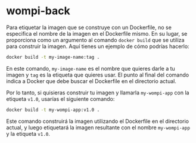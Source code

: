 # wompi-back

Para etiquetar la imagen que se construye con un Dockerfile, no se especifica el nombre de la imagen en el Dockerfile mismo. En su lugar, se proporciona como un argumento al comando `docker build` que se utiliza para construir la imagen. Aquí tienes un ejemplo de cómo podrías hacerlo:

```bash
docker build -t my-image-name:tag .
```

En este comando, `my-image-name` es el nombre que quieres darle a tu imagen y `tag` es la etiqueta que quieres usar. El punto al final del comando indica a Docker que debe buscar el Dockerfile en el directorio actual.

Por lo tanto, si quisieras construir tu imagen y llamarla `my-wompi-app` con la etiqueta `v1.0`, usarías el siguiente comando:

```bash
docker build -t my-wompi-app:v1.0 .
```

Este comando construirá la imagen utilizando el Dockerfile en el directorio actual, y luego etiquetará la imagen resultante con el nombre `my-wompi-app` y la etiqueta `v1.0`.